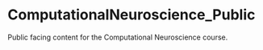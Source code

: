 # ComputationalNeuroscience_Public
Public facing content for the Computational Neuroscience course.
